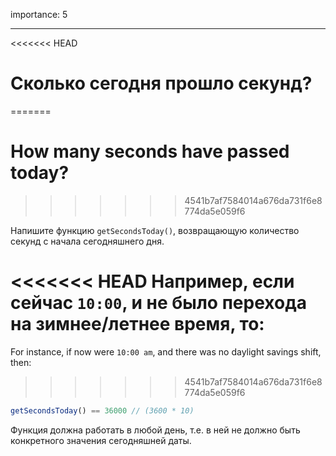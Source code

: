importance: 5

---

<<<<<<< HEAD
# Сколько сегодня прошло секунд?
=======
# How many seconds have passed today?
>>>>>>> 4541b7af7584014a676da731f6e8774da5e059f6

Напишите функцию `getSecondsToday()`, возвращающую количество секунд с начала сегодняшнего дня.

<<<<<<< HEAD
Например, если сейчас `10:00`, и не было перехода на зимнее/летнее время, то:
=======
For instance, if now were `10:00 am`, and there was no daylight savings shift, then:
>>>>>>> 4541b7af7584014a676da731f6e8774da5e059f6

```js
getSecondsToday() == 36000 // (3600 * 10)
```

Функция должна работать в любой день, т.е. в ней не должно быть конкретного значения сегодняшней даты.
